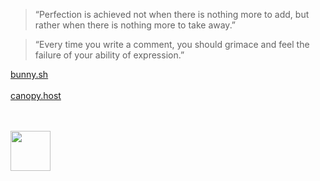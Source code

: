 > “Perfection is achieved not when there is nothing more to add, but rather when there is nothing more to take away.” 

> “Every time you write a comment, you should grimace and feel the failure of your ability of expression.”
> 
[bunny.sh](https://bunny.giotje.dev)
<br/>
<br/>
[canopy.host](https://github.com/canopy-host)

<br/>
<br/>

<img width="64" height="64" src="https://canopy.host/favicon/favicon.png"/>
